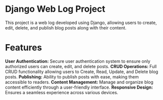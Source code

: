 # Django Web Log Project 
This project is a web log developed using Django, allowing users to create, edit, delete, and publish blog posts along with their content.
# Features
**User Authentication:** Secure user authentication system to ensure only authorized users can create, edit, and delete posts.
**CRUD Operations:** Full CRUD functionality allowing users to Create, Read, Update, and Delete blog posts.
**Publishing:** Ability to publish posts with ease, making them accessible to readers.
**Content Management:** Manage and organize blog content efficiently through a user-friendly interface.
**Responsive Design:** Ensures a seamless experience across various devices.
